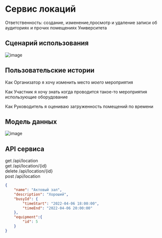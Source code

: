 # Сервис локаций

Ответственность: создание, изменение,просмотр и удаление записи об аудиториях и прочих помещениях Университета

## Сценарий использования

![image](https://user-images.githubusercontent.com/49455695/163052384-5c24193e-b9ce-46af-a84e-52163810835b.png)

## Пользовательские истории

Как Организатор я хочу изменить место _моего_ мероприятия

Как Участник я хочу знать когда проводится такое-то мероприятия использующие оборудование

Как Руководитель я оцениваю загруженность помещений по времени

## Модель данных
![image](https://user-images.githubusercontent.com/49455695/163052336-ca81e223-d4ac-46a0-91e2-69d4b9202e9a.png)

## API сервиса

get /api/location </br>
get /api/location/{id}</br>
delete /api/location/{id}</br>
post /api/location</br>
``` json
{
    "name": "Актовый зал",
    "description": "Хороший",
    "busyId": {
        "timeStart": "2022-04-06 18:00:00",
        "timeEnd": "2022-04-06 20:00:00"
    },
    "equipment":{
        "id": 5
    }
}
```
